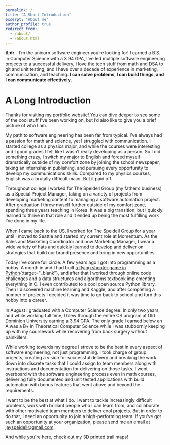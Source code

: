 ```yaml
---
permalink: /
title: "A Short Introduction"
excerpt: "About me"
author_profile: true
redirect_from:
  - /about/
  - /about.html
---
```


**tl;dr** – I’m the unicorn software engineer you’re looking for! I earned a B.S. in Computer Science with a 3.94 GPA, I’ve led multiple software engineering projects to a successful delivery, I love the tech stuff from math and DSA to git and unit testing, and I have over a decade of experience in marketing, communication, and teaching. **I can solve problems, I can build things, and I can communicate effectively.**

A Long Introduction
===============

Thanks for visiting my portfolio website! You can dive deeper to see some of the cool stuff I’ve been working on, but I’d also like to give you a brief picture of who I am.

My path to software engineering has been far from typical. I’ve always had a passion for math and science, yet I struggled with communication. I started college as a physics major, and while the courses were interesting and I good grades I felt like I wasn’t really developing as a person. So I did something crazy, I switch my major to English and forced myself dramatically outside of my comfort zone by joining the school newspaper, taking an internship in publishing, and pursuing every opportunity to develop my communications skills. Compared to my physics courses, English was a brutally difficult major. But it paid off.

Throughout college I worked for The Speidell Group (my father’s business) as a Special Project Manager, taking on a variety of projects from developing marketing content to managing a software automation project. After graduation I threw myself further outside of my comfort zone, spending three years teaching in Korea. It was a big transition, but I quickly learned to thrive in that role and it ended up being the most fulfilling work I’ve done in my life.

When I came back to the US, I worked for The Speidell Group for a year until I moved to Seattle and started my current role at Momentum. As the Sales and Marketing Coordinator and now Marketing Manager, I wear a wide variety of hats and quickly learned to develop and deliver on strategies that build our brand presence and bring in new opportunities.

Today I’ve come full circle. A few years ago I got into programming as a hobby. A month in and I had built [a flying shooter game in Python](https://github.com/jayspeidell/super-moon-attack){:target="_blank"}, and after that I worked through online code challenges and a data structures and algorithms textbook implementing everything in C. I even contributed to a cool open source Python library. Then I discovered machine learning and Kaggle, and after completing a number of projects I decided it was time to go back to school and turn this hobby into a career.

In August I graduated with a Computer Science degree. In only two years, and while working full time, I blew through the entire CS program at Old Dominion University earning a 3.94 GPA. The only grade I earned below an A was a B+ in Theoretical Computer Science while I was stubbornly keeping up with my coursework while recovering from back surgery without painkillers.

While working towards my degree I strove to be the best in every aspect of software engineering, not just programming. I took charge of group projects, creating a vision for successful delivery and breaking the work down into discrete tasks that I could assign to team members along with instructions and documentation for delivering on those tasks. I went overboard with the software engineering process even in math courses, delivering fully documented and unit tested applications with build automation with bonus features that went above and beyond the requirements.

I want to be the best at what I do. I want to tackle increasingly difficult problems, work with brilliant people who I can learn from, and collaborate with other motivated team members to deliver cool projects. But in order to do that, I need an opportunity to join a high-performing team. If you’ve got such an opportunity at your organization, please send me an email at <a href="mailto:jayspeidell@gmail.com">jayspeidell@gmail.com</a>.


And while you're here, check out my 3D printed trail maps!
